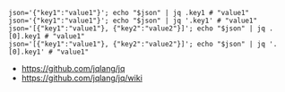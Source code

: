 ```
json='{"key1":"value1"}'; echo "$json" | jq .key1 # "value1"
json='{"key1":"value1"}'; echo "$json" | jq '.key1' # "value1"
json='[{"key1":"value1"}, {"key2":"value2"}]'; echo "$json" | jq .[0].key1 # "value1"
json='[{"key1":"value1"}, {"key2":"value2"}]'; echo "$json" | jq '.[0].key1' # "value1"
```

- https://github.com/jqlang/jq
- https://github.com/jqlang/jq/wiki
